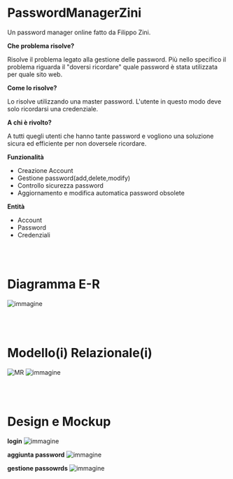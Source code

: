 # PasswordManagerZini
Un password manager online fatto da Filippo Zini.

**Che problema risolve?**

Risolve il problema legato alla gestione delle password. Più nello specifico il problema riguarda il "doversi ricordare" quale password è stata utilizzata per quale sito web.

**Come lo risolve?**

Lo risolve utilizzando una master password. L'utente in questo modo deve solo ricordarsi una credenziale.

**A chi è rivolto?**

A tutti quegli utenti che hanno tante password e vogliono una soluzione sicura ed efficiente per non doversele ricordare.

**Funzionalità**
- Creazione Account
- Gestione password(add,delete,modify)
- Controllo sicurezza password
- Aggiornamento e modifica automatica password obsolete

**Entità**
- Account
- Password
- Credenziali

<br><br>

# Diagramma E-R

![immagine](https://github.com/ziniFilippo/PasswordManagerZini/assets/101709141/fad8a014-4f1e-4887-b338-ed759c768bd2)


<br><br>
# Modello(i) Relazionale(i)

![MR](https://github.com/ziniFilippo/PasswordManagerZini/assets/101709141/03f37271-c33b-48e8-9c42-da3ed0d24574)
![immagine](https://github.com/ziniFilippo/PasswordManagerZini/assets/101709141/14b58d6d-a763-43ae-9e9a-359958366621)


<br><br>

# Design e Mockup

**login**
![immagine](https://github.com/ziniFilippo/PasswordManagerZini/assets/101709141/057e2953-1733-4f58-af36-ff949bcd4510)

**aggiunta password**
![immagine](https://github.com/ziniFilippo/PasswordManagerZini/assets/101709141/4950508c-21ed-4d00-b510-90bfa25d9383)

**gestione passowrds**
![immagine](https://github.com/ziniFilippo/PasswordManagerZini/assets/101709141/b1df62b3-3319-449c-b202-e7ab6235c1db)

